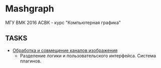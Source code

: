 # Mashgraph
МГУ ВМК 2016 АСВК - курс "Компьютерная графика"

## TASKS
 - [Обработка и совмещение каналов изображения](https://github.com/grihabor/mashgraph/tree/master/task_01)
   * Разделение логики и пользовательского интерфейса. Система плагинов.
